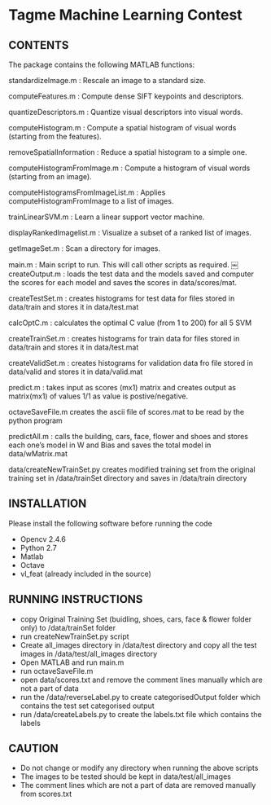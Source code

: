 Tagme Machine Learning Contest
==============================

CONTENTS
--------

The package contains the following MATLAB functions:

standardizeImage.m :
Rescale an image to a standard size.

computeFeatures.m :
Compute dense SIFT keypoints and descriptors.
  
quantizeDescriptors.m :
Quantize visual descriptors into visual words.
  
computeHistogram.m :
Compute a spatial histogram of visual words (starting from the features).

removeSpatialInformation :
Reduce a spatial histogram to a simple one.

computeHistogramFromImage.m :
Compute a histogram of visual words (starting from an image).

computeHistogramsFromImageList.m :
Applies computeHistogramFromImage to a list of images.

trainLinearSVM.m :
Learn a linear support vector machine.
  
displayRankedImagelist.m :
Visualize a subset of a ranked list of images.

getImageSet.m :
Scan a directory for images.
  
main.m :
Main script to run. This will call other scripts as required.
￼
createOutput.m :
loads the test data and the models saved and computer the scores for each model and saves the scores in data/scores/mat.
  
createTestSet.m :
creates histograms for test data for files stored in data/train and stores it in data/test.mat

calcOptC.m :
calculates the optimal C value (from 1 to 200) for all 5 SVM

createTrainSet.m :
creates histograms for train data for files stored in data/train and stores it in data/test.mat

createValidSet.m :
creates histograms for validation data fro file stored in data/valid and stores it in data/valid.mat

predict.m :
takes input as scores (mx1) matrix and creates output as matrix(mx1) of values 1/­1 as value is postive/negative.

octaveSaveFile.m
creates the ascii file of scores.mat to be read by the python program
  
predictAll.m :
calls the building, cars, face, flower and shoes and stores each one’s model in W and Bias and saves the total model in data/wMatrix.mat

data/createNewTrainSet.py
creates modified training set from the original training set in /data/trainSet directory and saves in /data/train directory


INSTALLATION
------------

Please install the following software before running the code
 * Opencv 2.4.6
 * Python 2.7
 * Matlab
 * Octave
 * vl_feat (already included in the source)


RUNNING INSTRUCTIONS
--------------------

* copy Original Training Set (buidling, shoes, cars, face & flower folder only) to /data/trainSet folder
* run createNewTrainSet.py script
* Create all_images directory in /data/test directory and copy all the test images in /data/test/all_images directory
* Open MATLAB and run main.m
* run octaveSaveFile.m
* open data/scores.txt and remove the comment lines manually which are not a part of data
* run the /data/reverseLabel.py to create categorisedOutput folder which contains the test set categorised output
* run /data/createLabels.py to create the labels.txt file which contains the labels


CAUTION
-------

* Do not change or modify any directory when running the above scripts
* The images to be tested should be kept in data/test/all_images
* The comment lines which are not a part of data are removed manually from scores.txt

